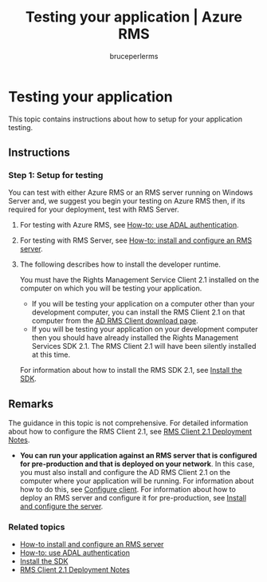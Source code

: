﻿---
# required metadata

title: Testing your application | Azure RMS
description: Instructions on how to setup your application for testing.
keywords:
author: bruceperlerms
manager: mbaldwin
ms.date: 04/28/2016
ms.topic: article
ms.prod: azure
ms.service: rights-management
ms.technology: techgroup-identity
ms.assetid: E480D8D6-F070-43D1-B2B0-6921459C3437
# optional metadata

#ROBOTS:
audience: developer
#ms.devlang:
ms.reviewer: shubhamp
ms.suite: ems
#ms.tgt_pltfrm:
#ms.custom:

---

# Testing your application

This topic contains instructions about how to setup for your application testing.

## Instructions

### Step 1: Setup for testing

You can test with either Azure RMS or an RMS server running on Windows Server and, we suggest you begin your testing on Azure RMS then, if its required for your deployment, test with RMS Server.

1. For testing with Azure RMS, see [How-to: use ADAL authentication](how-to-use-adal-authentication,md).
2. For testing with RMS Server, see [How-to: install and configure an RMS server](how-to-install-and-configure-an-rms-server.md).
3. The following describes how to install the developer runtime.

   You must have the Rights Management Service Client 2.1 installed on the computer on which you will be testing your application.
   - If you will be testing your application on a computer other than your development computer, you can install the RMS Client 2.1 on that computer from the [AD RMS Client download page](http://www.microsoft.com/en-us/download/details.aspx?id=38396).
   - If you will be testing your application on your development computer then you should have already installed the Rights Management Services SDK 2.1. The RMS Client 2.1 will have been silently installed at this time.

    For information about how to install the RMS SDK 2.1, see [Install the SDK](create-your-first-rights-aware-application.md).

## Remarks

The guidance in this topic is not comprehensive. For detailed information about how to configure the RMS Client 2.1, see [RMS Client 2.1 Deployment Notes](https://technet.microsoft.com/en-us/library/jj159267(WS.10).aspx).


-   **You can run your application against an RMS server that is configured for pre-production and that is deployed on your network**. In this case, you must also install and configure the AD RMS Client 2.1 on the computer where your application will be running. For information about how to do this, see [Configure client](how-to-configure-the-ad-rms-client-2-0.md). For information about how to deploy an RMS server and configure it for pre-production, see [Install and configure the server](how-to-install-and-configure-an-rms-server.md).

### Related topics

* [How-to install and configure an RMS server](how-to-install-and-configure-an-rms-server.md)
* [How-to: use ADAL authentication](how-to-use-adal-authentication,md)
* [Install the SDK](create-your-first-rights-aware-application.md)
* [RMS Client 2.1 Deployment Notes](https://technet.microsoft.com/en-us/library/jj159267(WS.10).aspx)
 

 
